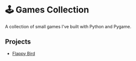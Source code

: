 # 🕹️ Games Collection

A collection of small games I've built with Python and Pygame.

## Projects

- [Flappy Bird](https://github.com/FINN-2005/Flappy-Bird-Clone)
  
